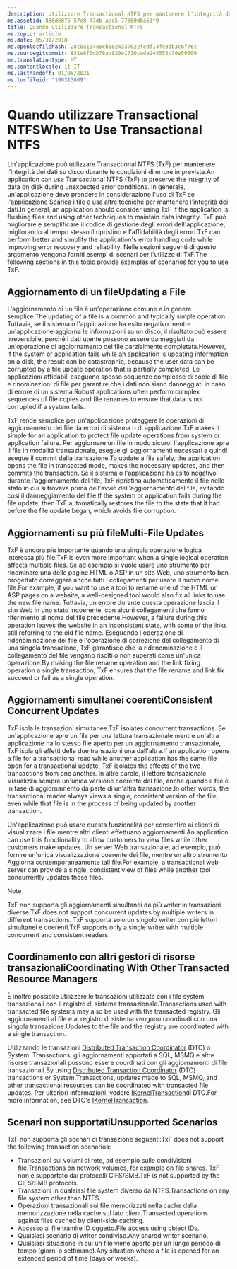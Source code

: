 ```yaml
---
description: Utilizzare Transactional NTFS per mantenere l'integrità dei dati.
ms.assetid: 886d6075-57e8-47db-aec5-77660d0a53f9
title: Quando utilizzare Transactional NTFS
ms.topic: article
ms.date: 05/31/2018
ms.openlocfilehash: 28c0a134a8cb5824337022fedf14fe3db3c6f76c
ms.sourcegitcommit: 831e8f3db78ab820e1710cede244553c70e50500
ms.translationtype: MT
ms.contentlocale: it-IT
ms.lasthandoff: 01/08/2021
ms.locfileid: "106313869"
---
```

# <a name="when-to-use-transactional-ntfs"></a><span data-ttu-id="1f080-103">Quando utilizzare Transactional NTFS</span><span class="sxs-lookup"><span data-stu-id="1f080-103">When to Use Transactional NTFS</span></span>

<span data-ttu-id="1f080-104">Un'applicazione può utilizzare Transactional NTFS (TxF) per mantenere l'integrità dei dati su disco durante le condizioni di errore impreviste.</span><span class="sxs-lookup"><span data-stu-id="1f080-104">An application can use Transactional NTFS (TxF) to preserve the integrity of data on disk during unexpected error conditions.</span></span> <span data-ttu-id="1f080-105">In generale, un'applicazione deve prendere in considerazione l'uso di TxF se l'applicazione Scarica i file e usa altre tecniche per mantenere l'integrità dei dati.</span><span class="sxs-lookup"><span data-stu-id="1f080-105">In general, an application should consider using TxF if the application is flushing files and using other techniques to maintain data integrity.</span></span> <span data-ttu-id="1f080-106">TxF può migliorare e semplificare il codice di gestione degli errori dell'applicazione, migliorando al tempo stesso il ripristino e l'affidabilità degli errori.</span><span class="sxs-lookup"><span data-stu-id="1f080-106">TxF can perform better and simplify the application's error handling code while improving error recovery and reliability.</span></span> <span data-ttu-id="1f080-107">Nelle sezioni seguenti di questo argomento vengono forniti esempi di scenari per l'utilizzo di TxF.</span><span class="sxs-lookup"><span data-stu-id="1f080-107">The following sections in this topic provide examples of scenarios for you to use TxF.</span></span>

## <a name="updating-a-file"></a><span data-ttu-id="1f080-108">Aggiornamento di un file</span><span class="sxs-lookup"><span data-stu-id="1f080-108">Updating a File</span></span>

<span data-ttu-id="1f080-109">L'aggiornamento di un file è un'operazione comune e in genere semplice.</span><span class="sxs-lookup"><span data-stu-id="1f080-109">The updating of a file is a common and typically simple operation.</span></span> <span data-ttu-id="1f080-110">Tuttavia, se il sistema o l'applicazione ha esito negativo mentre un'applicazione aggiorna le informazioni su un disco, il risultato può essere irreversibile, perché i dati utente possono essere danneggiati da un'operazione di aggiornamento dei file parzialmente completata.</span><span class="sxs-lookup"><span data-stu-id="1f080-110">However, if the system or application fails while an application is updating information on a disk, the result can be catastrophic, because the user data can be corrupted by a file update operation that is partially completed.</span></span> <span data-ttu-id="1f080-111">Le applicazioni affidabili eseguono spesso sequenze complesse di copie di file e rinominazioni di file per garantire che i dati non siano danneggiati in caso di errore di un sistema.</span><span class="sxs-lookup"><span data-stu-id="1f080-111">Robust applications often perform complex sequences of file copies and file renames to ensure that data is not corrupted if a system fails.</span></span>

<span data-ttu-id="1f080-112">TxF rende semplice per un'applicazione proteggere le operazioni di aggiornamento dei file da errori di sistema o di applicazione.</span><span class="sxs-lookup"><span data-stu-id="1f080-112">TxF makes it simple for an application to protect file update operations from system or application failure.</span></span> <span data-ttu-id="1f080-113">Per aggiornare un file in modo sicuro, l'applicazione apre il file in modalità transazionale, esegue gli aggiornamenti necessari e quindi esegue il commit della transazione.</span><span class="sxs-lookup"><span data-stu-id="1f080-113">To update a file safely, the application opens the file in transacted mode, makes the necessary updates, and then commits the transaction.</span></span> <span data-ttu-id="1f080-114">Se il sistema o l'applicazione ha esito negativo durante l'aggiornamento del file, TxF ripristina automaticamente il file nello stato in cui si trovava prima dell'avvio dell'aggiornamento del file, evitando così il danneggiamento del file.</span><span class="sxs-lookup"><span data-stu-id="1f080-114">If the system or application fails during the file update, then TxF automatically restores the file to the state that it had before the file update began, which avoids file corruption.</span></span>

## <a name="multi-file-updates"></a><span data-ttu-id="1f080-115">Aggiornamenti su più file</span><span class="sxs-lookup"><span data-stu-id="1f080-115">Multi-File Updates</span></span>

<span data-ttu-id="1f080-116">TxF è ancora più importante quando una singola operazione logica interessa più file.</span><span class="sxs-lookup"><span data-stu-id="1f080-116">TxF is even more important when a single logical operation affects multiple files.</span></span> <span data-ttu-id="1f080-117">Se ad esempio si vuole usare uno strumento per rinominare una delle pagine HTML o ASP in un sito Web, uno strumento ben progettato correggerà anche tutti i collegamenti per usare il nuovo nome file.</span><span class="sxs-lookup"><span data-stu-id="1f080-117">For example, if you want to use a tool to rename one of the HTML or ASP pages on a website, a well-designed tool would also fix all links to use the new file name.</span></span> <span data-ttu-id="1f080-118">Tuttavia, un errore durante questa operazione lascia il sito Web in uno stato incoerente, con alcuni collegamenti che fanno riferimento al nome del file precedente.</span><span class="sxs-lookup"><span data-stu-id="1f080-118">However, a failure during this operation leaves the website in an inconsistent state, with some of the links still referring to the old file name.</span></span> <span data-ttu-id="1f080-119">Eseguendo l'operazione di ridenominazione dei file e l'operazione di correzione del collegamento di una singola transazione, TxF garantisce che la ridenominazione e il collegamento del file vengano risolti o non superati come un'unica operazione.</span><span class="sxs-lookup"><span data-stu-id="1f080-119">By making the file rename operation and the link fixing operation a single transaction, TxF ensures that the file rename and link fix succeed or fail as a single operation.</span></span>

## <a name="consistent-concurrent-updates"></a><span data-ttu-id="1f080-120">Aggiornamenti simultanei coerenti</span><span class="sxs-lookup"><span data-stu-id="1f080-120">Consistent Concurrent Updates</span></span>

<span data-ttu-id="1f080-121">TxF isola le transazioni simultanee.</span><span class="sxs-lookup"><span data-stu-id="1f080-121">TxF isolates concurrent transactions.</span></span> <span data-ttu-id="1f080-122">Se un'applicazione apre un file per una lettura transazionale mentre un'altra applicazione ha lo stesso file aperto per un aggiornamento transazionale, TxF isola gli effetti delle due transazioni una dall'altra.</span><span class="sxs-lookup"><span data-stu-id="1f080-122">If an application opens a file for a transactional read while another application has the same file open for a transactional update, TxF isolates the effects of the two transactions from one another.</span></span> <span data-ttu-id="1f080-123">In altre parole, il lettore transazionale Visualizza sempre un'unica versione coerente del file, anche quando il file è in fase di aggiornamento da parte di un'altra transazione.</span><span class="sxs-lookup"><span data-stu-id="1f080-123">In other words, the transactional reader always views a single, consistent version of the file, even while that file is in the process of being updated by another transaction.</span></span>

<span data-ttu-id="1f080-124">Un'applicazione può usare questa funzionalità per consentire ai clienti di visualizzare i file mentre altri clienti effettuano aggiornamenti.</span><span class="sxs-lookup"><span data-stu-id="1f080-124">An application can use this functionality to allow customers to view files while other customers make updates.</span></span> <span data-ttu-id="1f080-125">Un server Web transazionale, ad esempio, può fornire un'unica visualizzazione coerente dei file, mentre un altro strumento Aggiorna contemporaneamente tali file.</span><span class="sxs-lookup"><span data-stu-id="1f080-125">For example, a transactional web server can provide a single, consistent view of files while another tool concurrently updates those files.</span></span>

> [!Note]  
> <span data-ttu-id="1f080-126">TxF non supporta gli aggiornamenti simultanei da più writer in transazioni diverse.</span><span class="sxs-lookup"><span data-stu-id="1f080-126">TxF does not support concurrent updates by multiple writers in different transactions.</span></span> <span data-ttu-id="1f080-127">TxF supporta solo un singolo writer con più lettori simultanei e coerenti.</span><span class="sxs-lookup"><span data-stu-id="1f080-127">TxF supports only a single writer with multiple concurrent and consistent readers.</span></span>

 

## <a name="coordinating-with-other-transacted-resource-managers"></a><span data-ttu-id="1f080-128">Coordinamento con altri gestori di risorse transazionali</span><span class="sxs-lookup"><span data-stu-id="1f080-128">Coordinating With Other Transacted Resource Managers</span></span>

<span data-ttu-id="1f080-129">È inoltre possibile utilizzare le transazioni utilizzate con i file system transazionali con il registro di sistema transazionale.</span><span class="sxs-lookup"><span data-stu-id="1f080-129">Transactions used with transacted file systems may also be used with the transacted registry.</span></span> <span data-ttu-id="1f080-130">Gli aggiornamenti al file e al registro di sistema vengono coordinati con una singola transazione.</span><span class="sxs-lookup"><span data-stu-id="1f080-130">Updates to the file and the registry are coordinated with a single transaction.</span></span>

<span data-ttu-id="1f080-131">Utilizzando le transazioni [Distributed Transaction Coordinator](/previous-versions/windows/desktop/mscs/distributed-transaction-coordinator) (DTC) o System. Transactions, gli aggiornamenti apportati a SQL, MSMQ e altre risorse transazionali possono essere coordinati con gli aggiornamenti di file transazionali.</span><span class="sxs-lookup"><span data-stu-id="1f080-131">By using [Distributed Transaction Coordinator](/previous-versions/windows/desktop/mscs/distributed-transaction-coordinator) (DTC) transactions or System.Transactions, updates made to SQL, MSMQ, and other transactional resources can be coordinated with transacted file updates.</span></span> <span data-ttu-id="1f080-132">Per ulteriori informazioni, vedere [IKernelTransaction](/previous-versions/windows/desktop/aa344210(v=vs.85))di DTC.</span><span class="sxs-lookup"><span data-stu-id="1f080-132">For more information, see DTC's [IKernelTransaction](/previous-versions/windows/desktop/aa344210(v=vs.85)).</span></span>

## <a name="unsupported-scenarios"></a><span data-ttu-id="1f080-133">Scenari non supportati</span><span class="sxs-lookup"><span data-stu-id="1f080-133">Unsupported Scenarios</span></span>

<span data-ttu-id="1f080-134">TxF non supporta gli scenari di transazione seguenti:</span><span class="sxs-lookup"><span data-stu-id="1f080-134">TxF does not support the following transaction scenarios:</span></span>

-   <span data-ttu-id="1f080-135">Transazioni sui volumi di rete, ad esempio sulle condivisioni file.</span><span class="sxs-lookup"><span data-stu-id="1f080-135">Transactions on network volumes, for example on file shares.</span></span> <span data-ttu-id="1f080-136">TxF non è supportato dai protocolli CIFS/SMB.</span><span class="sxs-lookup"><span data-stu-id="1f080-136">TxF is not supported by the CIFS/SMB protocols.</span></span>
-   <span data-ttu-id="1f080-137">Transazioni in qualsiasi file system diverso da NTFS.</span><span class="sxs-lookup"><span data-stu-id="1f080-137">Transactions on any file system other than NTFS.</span></span>
-   <span data-ttu-id="1f080-138">Operazioni transazionali sui file memorizzati nella cache dalla memorizzazione nella cache sul lato client.</span><span class="sxs-lookup"><span data-stu-id="1f080-138">Transacted operations against files cached by client-side caching.</span></span>
-   <span data-ttu-id="1f080-139">Accesso ai file tramite ID oggetto.</span><span class="sxs-lookup"><span data-stu-id="1f080-139">File access using object IDs.</span></span>
-   <span data-ttu-id="1f080-140">Qualsiasi scenario di writer condiviso.</span><span class="sxs-lookup"><span data-stu-id="1f080-140">Any shared writer scenario.</span></span>
-   <span data-ttu-id="1f080-141">Qualsiasi situazione in cui un file viene aperto per un lungo periodo di tempo (giorni o settimane).</span><span class="sxs-lookup"><span data-stu-id="1f080-141">Any situation where a file is opened for an extended period of time (days or weeks).</span></span>

 

 
